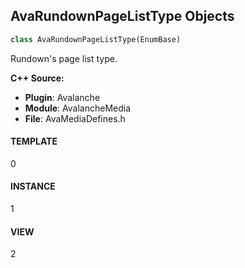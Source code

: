 ## AvaRundownPageListType Objects

```python
class AvaRundownPageListType(EnumBase)
```

Rundown's page list type.

**C++ Source:**

- **Plugin**: Avalanche
- **Module**: AvalancheMedia
- **File**: AvaMediaDefines.h

<a id="unreal.AvaRundownPageListType.TEMPLATE"></a>

#### TEMPLATE

0

<a id="unreal.AvaRundownPageListType.INSTANCE"></a>

#### INSTANCE

1

<a id="unreal.AvaRundownPageListType.VIEW"></a>

#### VIEW

2

<a id="unreal.AvaPageListType"></a>